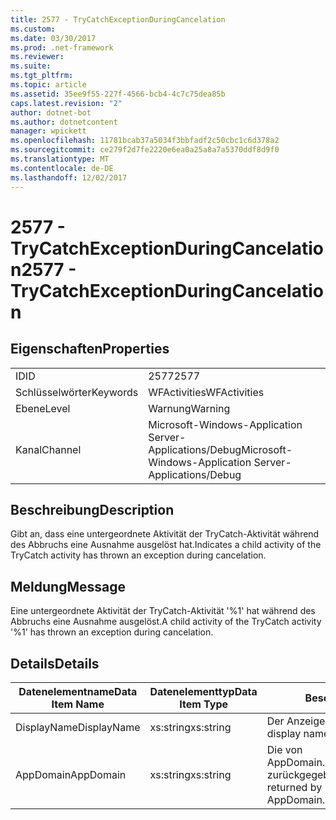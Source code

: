 ```yaml
---
title: 2577 - TryCatchExceptionDuringCancelation
ms.custom: 
ms.date: 03/30/2017
ms.prod: .net-framework
ms.reviewer: 
ms.suite: 
ms.tgt_pltfrm: 
ms.topic: article
ms.assetid: 35ee9f55-227f-4566-bcb4-4c7c75dea85b
caps.latest.revision: "2"
author: dotnet-bot
ms.author: dotnetcontent
manager: wpickett
ms.openlocfilehash: 11781bcab37a5034f3bbfadf2c50cbc1c6d378a2
ms.sourcegitcommit: ce279f2d7fe2220e6ea0a25a8a7a5370ddf8d9f0
ms.translationtype: MT
ms.contentlocale: de-DE
ms.lasthandoff: 12/02/2017
---
```

# <a name="2577---trycatchexceptionduringcancelation"></a><span data-ttu-id="5a8d9-102">2577 - TryCatchExceptionDuringCancelation</span><span class="sxs-lookup"><span data-stu-id="5a8d9-102">2577 - TryCatchExceptionDuringCancelation</span></span>
## <a name="properties"></a><span data-ttu-id="5a8d9-103">Eigenschaften</span><span class="sxs-lookup"><span data-stu-id="5a8d9-103">Properties</span></span>  
  
|||  
|-|-|  
|<span data-ttu-id="5a8d9-104">ID</span><span class="sxs-lookup"><span data-stu-id="5a8d9-104">ID</span></span>|<span data-ttu-id="5a8d9-105">2577</span><span class="sxs-lookup"><span data-stu-id="5a8d9-105">2577</span></span>|  
|<span data-ttu-id="5a8d9-106">Schlüsselwörter</span><span class="sxs-lookup"><span data-stu-id="5a8d9-106">Keywords</span></span>|<span data-ttu-id="5a8d9-107">WFActivities</span><span class="sxs-lookup"><span data-stu-id="5a8d9-107">WFActivities</span></span>|  
|<span data-ttu-id="5a8d9-108">Ebene</span><span class="sxs-lookup"><span data-stu-id="5a8d9-108">Level</span></span>|<span data-ttu-id="5a8d9-109">Warnung</span><span class="sxs-lookup"><span data-stu-id="5a8d9-109">Warning</span></span>|  
|<span data-ttu-id="5a8d9-110">Kanal</span><span class="sxs-lookup"><span data-stu-id="5a8d9-110">Channel</span></span>|<span data-ttu-id="5a8d9-111">Microsoft-Windows-Application Server-Applications/Debug</span><span class="sxs-lookup"><span data-stu-id="5a8d9-111">Microsoft-Windows-Application Server-Applications/Debug</span></span>|  
  
## <a name="description"></a><span data-ttu-id="5a8d9-112">Beschreibung</span><span class="sxs-lookup"><span data-stu-id="5a8d9-112">Description</span></span>  
 <span data-ttu-id="5a8d9-113">Gibt an, dass eine untergeordnete Aktivität der TryCatch-Aktivität während des Abbruchs eine Ausnahme ausgelöst hat.</span><span class="sxs-lookup"><span data-stu-id="5a8d9-113">Indicates a child activity of the TryCatch activity has thrown an exception during cancelation.</span></span>  
  
## <a name="message"></a><span data-ttu-id="5a8d9-114">Meldung</span><span class="sxs-lookup"><span data-stu-id="5a8d9-114">Message</span></span>  
 <span data-ttu-id="5a8d9-115">Eine untergeordnete Aktivität der TryCatch-Aktivität '%1' hat während des Abbruchs eine Ausnahme ausgelöst.</span><span class="sxs-lookup"><span data-stu-id="5a8d9-115">A child activity of the TryCatch activity '%1' has thrown an exception during cancelation.</span></span>  
  
## <a name="details"></a><span data-ttu-id="5a8d9-116">Details</span><span class="sxs-lookup"><span data-stu-id="5a8d9-116">Details</span></span>  
  
|<span data-ttu-id="5a8d9-117">Datenelementname</span><span class="sxs-lookup"><span data-stu-id="5a8d9-117">Data Item Name</span></span>|<span data-ttu-id="5a8d9-118">Datenelementtyp</span><span class="sxs-lookup"><span data-stu-id="5a8d9-118">Data Item Type</span></span>|<span data-ttu-id="5a8d9-119">Beschreibung</span><span class="sxs-lookup"><span data-stu-id="5a8d9-119">Description</span></span>|  
|--------------------|--------------------|-----------------|  
|<span data-ttu-id="5a8d9-120">DisplayName</span><span class="sxs-lookup"><span data-stu-id="5a8d9-120">DisplayName</span></span>|<span data-ttu-id="5a8d9-121">xs:string</span><span class="sxs-lookup"><span data-stu-id="5a8d9-121">xs:string</span></span>|<span data-ttu-id="5a8d9-122">Der Anzeigename der Aktivität.</span><span class="sxs-lookup"><span data-stu-id="5a8d9-122">The display name of the activity.</span></span>|  
|<span data-ttu-id="5a8d9-123">AppDomain</span><span class="sxs-lookup"><span data-stu-id="5a8d9-123">AppDomain</span></span>|<span data-ttu-id="5a8d9-124">xs:string</span><span class="sxs-lookup"><span data-stu-id="5a8d9-124">xs:string</span></span>|<span data-ttu-id="5a8d9-125">Die von AppDomain.CurrentDomain.FriendlyName zurückgegebene Zeichenfolge.</span><span class="sxs-lookup"><span data-stu-id="5a8d9-125">The string returned by AppDomain.CurrentDomain.FriendlyName.</span></span>|
